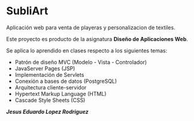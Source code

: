 # SubliArt

Aplicación web para venta de playeras y personalizacion de textiles.

Este proyecto es producto de la asignatura **Diseño de Aplicaciones Web**. 

Se aplica lo aprendido en clases respecto a los siguientes temas:

- Patrón de diseño MVC (Modelo - Vista - Controlador)
- JavaServer Pages (JSP)
- Implementación de Servlets
- Conexión a bases de datos (PostgreSQL)
- Arquitectura cliente-servidor
- Hypertext Markup Language (HTML)
- Cascade Style Sheets (CSS)

***Jesus Eduardo Lopez Rodriguez***

